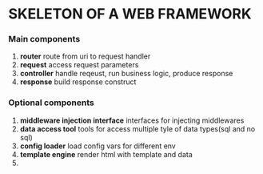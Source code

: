 # SKELETON OF A WEB FRAMEWORK

### Main components

1. __router__ route from uri to request handler
1. __request__ access request parameters
1. __controller__ handle reqeust, run business logic, produce response
1. __response__ build response construct


### Optional components

1. __middleware injection interface__ interfaces for injecting middlewares
1. __data access tool__ tools for access multiple tyle of data types(sql and no sql)
1. __config loader__ load config vars for different env
1. __template engine__ render html with template and data
1. 
